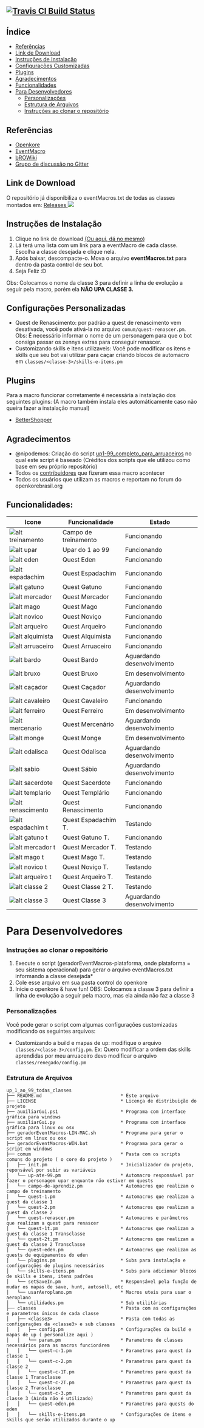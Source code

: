 [![Travis CI Build Status](https://travis-ci.org/eventMacrosBR/up_1_ao_99_todas_classes-bro.svg?branch=master)](https://travis-ci.org/eventMacrosBR/up_1_ao_99_todas_classes-bro)
---


Índice
-----------------
- [Referências](#referências)
- [Link de Download](#link-de-download)
- [Instruções de Instalação](#instruções-de-instalação)
- [Configurações Customizadas](#configurações-personalizadas)
- [Plugins](#plugins)
- [Agradecimentos](#agradecimentos)
- [Funcionalidades](#funcionalidades)
- [Para Desenvolvedores](#para-desenvolvedores)
   - [Personalizações](#personalizações)
   - [Estrutura de Arquivos](#estrutura-de-arquivos)
   - [Instruções ao clonar o repositório](#instruções-ao-clonar-o-repositório)


## Referências
- [Openkore](http://openkore.com/index.php/Main_Page)
- [EventMacro](http://openkore.com/index.php/EventMacro)
- [bROWiki](http://browiki.org/wiki/P%C3%A1gina_principal)
- [Grupo de discussão no Gitter](https://gitter.im/eventMacro-up-todas-as-classes/Lobby)

## Link de Download
O repositório já disponibiliza o eventMacros.txt de todas as classes montados em: 
[Releases ![](https://png.icons8.com/metro/16/000000/download.png)](https://github.com/eventMacrosBR/up_1_ao_99_todas_classes-bro/releases)
## Instruções de Instalação
1. Clique no link de download [(Ou aqui, dá no mesmo)](https://github.com/eventMacrosBR/up_1_ao_99_todas_classes-bro/releases)
2. Lá terá uma lista com um link para a eventMacro de cada classe. Escolha a classe desejada e clique nela.
3. Após baixar, descompacte-o. Mova o arquivo **eventMacros.txt** para dentro da pasta control de seu bot.
4. Seja Feliz :D

Obs: Colocamos o nome da classe 3 para definir a linha de evolução a seguir pela macro, porém ela **NÃO UPA CLASSE 3.**

## Configurações Personalizadas

- Quest de Renascimento: por padrão a quest de renascimento vem desativada, você pode ativá-la no arquivo `comum/quest-renascer.pm`. Obs: É necessário informar o nome de um personagem para que o bot consiga passar os zennys extras para conseguir renascer.
- Customizando skills e itens utilizaveis: Você pode modificar os itens e skills que seu bot vai utilizar para caçar criando blocos de automacro em `classes/<classe-3>/skills-e-itens.pm`

## Plugins
Para a macro funcionar corretamente é necessária a instalação dos seguintes plugins: (A macro também instala eles automáticamente caso não queira fazer a instalação manual)
- [BetterShopper](https://github.com/Henrybk/Plugins/tree/master/BetterShopper)

## Agradecimentos
- @nipodemos: Criação do script [up1-99_completo_para_arruaceiros](https://github.com/Nipodemos/up1-99_completo_para_arrauceiros) no qual este script é baseado (Créditos dos scripts que ele utilizou como base em seu próprio repositório)
- Todos os [contribuidores](https://github.com/eventMacrosBR/up_1_ao_99_todas_classes-bro/graphs/contributors) que fizeram essa macro acontecer
- Todos os usuários que utilizam as macros e reportam no forum do openkorebrasil.org
  

## Funcionalidades:

|Icone                                                                              |Funcionalidade      |Estado                    |
|-----------------------------------------------------------------------------------|--------------------|--------------------------|
|![alt treinamento](http://browiki.org/images/9/97/Aprendizespartyicn.png)          |Campo de treinamento|Funcionando               |
|![alt upar](https://static.divine-pride.net/images/mobs/png/1002.png)              |Upar do 1 ao 99     |Funcionando               |
|![alt eden](http://static.divine-pride.net/images/items/item/22508.png)            |Quest Eden          |Funcionando               |
|![alt espadachim](http://browiki.org/images/7/77/Espadachinspartyicn.png)          |Quest Espadachim    |Funcionando               |
|![alt gatuno](http://browiki.org/images/0/01/Gatunospartyicn.png)                  |Quest Gatuno        |Funcionando               |
|![alt mercador](http://browiki.org/images/c/c0/Mercadorespartyicn.png)             |Quest Mercador      |Funcionando               |
|![alt mago](http://browiki.org/images/0/09/Magospartyicn.png)                      |Quest Mago          |Funcionando               |
|![alt novico](http://browiki.org/images/e/e3/Novi%C3%A7ospartyicn.png)             |Quest Noviço        |Funcionando               |
|![alt arqueiro](http://browiki.org/images/5/53/Arqueirospartyicn.png)              |Quest Arqueiro      |Funcionando               |
|![alt alquimista](http://browiki.org/images/1/11/Alquimistaspartyicn.png)          |Quest Alquimista    |Funcionando               |
|![alt arruaceiro](http://browiki.org/images/4/4f/Arruaceirospartyicn.png)          |Quest Arruaceiro    |Funcionando               |
|![alt bardo](http://browiki.org/images/5/5c/Bardospartyicn.png)                    |Quest Bardo         |Aguardando desenvolvimento|
|![alt bruxo](http://browiki.org/images/f/fc/Bruxospartyicn.png)                    |Quest Bruxo         |Em desenvolvimento        |
|![alt caçador](http://browiki.org/images/2/21/Ca%C3%A7adorespartyicn.png)          |Quest Caçador       |Aguardando desenvolvimento|
|![alt cavaleiro](http://browiki.org/images/3/35/Cavaleirospartyicn.png)            |Quest Cavaleiro     |Funcionando               |
|![alt ferreiro](http://browiki.org/images/8/8d/Ferreirospartyicn.png)              |Quest Ferreiro      |Em desenvolvimento        |
|![alt mercenario](http://browiki.org/images/3/3f/Mercen%C3%A1riospartyicn.png)     |Quest Mercenário    |Aguardando desenvolvimento|
|![alt monge](http://browiki.org/images/0/02/Mongespartyicn.png)                    |Quest Monge         |Em desenvolvimento        |
|![alt odalisca](http://browiki.org/images/0/06/Odaliscaspartyicn.png)              |Quest Odalisca      |Aguardando desenvolvimento|
|![alt sabio](http://browiki.org/images/4/46/S%C3%A1biospartyicn.png)               |Quest Sábio         |Aguardando desenvolvimento|
|![alt sacerdote](http://browiki.org/images/1/1f/Sacerdotespartyicn.png)            |Quest Sacerdote     |Funcionando               |
|![alt templario](http://browiki.org/images/8/8e/Templ%C3%A1riospartyicn.png)       |Quest Templário     |Funcionando               |
|![alt renascimento](http://browiki.org/images/c/c7/Bt_quest.png)                   |Quest Renascimento  |Funcionando               |
|![alt espadachim t](http://browiki.org/images/7/77/Espadachinspartyicn.png)        |Quest Espadachim T. |Testando                  |
|![alt gatuno t](http://browiki.org/images/0/01/Gatunospartyicn.png)                |Quest Gatuno T.     |Funcionando                  |
|![alt mercador t](http://browiki.org/images/c/c0/Mercadorespartyicn.png)           |Quest Mercador T.   |Testando                  |
|![alt mago t](http://browiki.org/images/0/09/Magospartyicn.png)                    |Quest Mago T.       |Testando                  |
|![alt novico t](http://browiki.org/images/e/e3/Novi%C3%A7ospartyicn.png)           |Quest Noviço T.     |Testando                  |
|![alt arqueiro t](http://browiki.org/images/5/53/Arqueirospartyicn.png)            |Quest Arqueiro T.   |Testando                  |
|![alt classe 2](http://browiki.org/images/8/8f/Lordespartyicn.png)                 |Quest Classe 2 T.   |Testando                  |
|![alt classe 3](http://browiki.org/images/7/7c/Cavaleiros_R%C3%BAnicospartyicn.png)|Quest Classe 3      |Aguardando desenvolvimento|

# Para Desenvolvedores

### Instruções ao clonar o repositório
1. Execute o script (geradorEventMacros-plataforma, onde plataforma = seu sistema operacional) para gerar o arquivo eventMacros.txt informando a classe desejada*
2. Cole esse arquivo em sua pasta control do openkore
3. Inicie o openkore & have fun!
OBS: Colocamos a classe 3 para definir a linha de evolução a seguir pela macro, mas ela ainda não faz a classe 3

### Personalizações

Você pode gerar o script com algumas configurações customizadas modificando os seguintes arquivos:
- Customizando a build e mapas de up: modifique o arquivo `classes/<classe-3>/config.pm`. Ex: Quero modificar a ordem das skills aprendidas por meu arruaceiro devo modificar o arquivo `classes/renegado/config.pm`

### Estrutura de Arquivos
```
up_1_ao_99_todas_classes
├── README.md                             * Este arquivo
├── LICENSE                               * Licença de distribuição do projeto
├── auxiliarGui.ps1                       * Programa com interface gráfica para windows
├── auxiliarGui.py                        * Programa com interface gráfica para linux ou osx
├── geradorEventMacros-LIN-MAC.sh         * Programa para gerar o script em linux ou osx
├── geradorEventMacros-WIN.bat            * Programa para gerar o script em windows
├── comum                                 * Pasta com os scripts comuns do projeto ( o core do projeto )
│   ├── init.pm                           * Inicializador do projeto, reponsável por subir as variáveis
│   └── up-ate-99.pm                      * Automacro responsável por fazer o personagem upar enquanto não estiver em quests
│   └── campo-de-aprendiz.pm              * Automacros que realizam o campo de treinamento
│   └── quest-1.pm                        * Automacros que realizam a quest da classe 1
│   └── quest-2.pm                        * Automacros que realizam a quest da classe 2
│   └── quest-renascer.pm                 * Automacros e parâmetros que realizam a quest para renascer
│   └── quest-1t.pm                       * Automacros que realizam a quest da classe 1 Transclasse
│   └── quest-2t.pm                       * Automacros que realizam a quest da classe 2 Transclasse
│   └── quest-eden.pm                     * Automacros que realizam as quests de equipamentos do eden
│   └── plugins.pm                        * Subs para instalação e configurações de plugins necessários
│   └── skills-e-itens.pm                 * Subs para adicionar blocos de skills e itens, itens padrões
│   └── setSaveIn.pm                      * Responsável pela função de mudar os mapas de save, hunt, autosell, etc
│   └── usarAeroplano.pm                  * Macros uteis para usar o aeroplano
│   └── utilidades.pm                     * Sub utilitárias
├── classes                               * Pasta com as configurações e parametros únicos de cada classe
│   ├── <classe3>                         * Pasta com todas as configurações da <classe3> e sub classes         
│   │   ├── config.pm                     * Configurações da build e mapas de up ( personalize aqui )
│   │   └── param.pm                      * Parametros de classes necessários para as macros funcionárem
│   │   └── quest-c-1.pm                  * Parametros para quest da classe 1
│   │   └── quest-c-2.pm                  * Parametros para quest da classe 2
│   │   └── quest-c-1T.pm                 * Parametros para quest da classe 1 Transclasse
│   │   └── quest-c-2T.pm                 * Parametros para quest da classe 2 Transclasse
│   │   └── quest-c-3.pm                  * Parametros para quest da classe 3 (Ainda não é utilizado)
│   │   └── quest-eden.pm                 * Parametros para quests do eden
│   │   └── skills-e-itens.pm             * Configurações de itens e skills que serão utilizados durante o up
```
